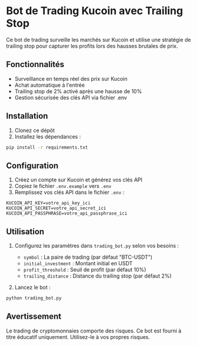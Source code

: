 # Bot de Trading Kucoin avec Trailing Stop

Ce bot de trading surveille les marchés sur Kucoin et utilise une stratégie de trailing stop pour capturer les profits lors des hausses brutales de prix.

## Fonctionnalités

- Surveillance en temps réel des prix sur Kucoin
- Achat automatique à l'entrée
- Trailing stop de 2% activé après une hausse de 10%
- Gestion sécurisée des clés API via fichier .env

## Installation

1. Clonez ce dépôt
2. Installez les dépendances :
```bash
pip install -r requirements.txt
```

## Configuration

1. Créez un compte sur Kucoin et générez vos clés API
2. Copiez le fichier `.env.example` vers `.env`
3. Remplissez vos clés API dans le fichier `.env` :
```
KUCOIN_API_KEY=votre_api_key_ici
KUCOIN_API_SECRET=votre_api_secret_ici
KUCOIN_API_PASSPHRASE=votre_api_passphrase_ici
```

## Utilisation

1. Configurez les paramètres dans `trading_bot.py` selon vos besoins :
   - `symbol` : La paire de trading (par défaut "BTC-USDT")
   - `initial_investment` : Montant initial en USDT
   - `profit_threshold` : Seuil de profit (par défaut 10%)
   - `trailing_distance` : Distance du trailing stop (par défaut 2%)

2. Lancez le bot :
```bash
python trading_bot.py
```

## Avertissement

Le trading de cryptomonnaies comporte des risques. Ce bot est fourni à titre éducatif uniquement. Utilisez-le à vos propres risques. 